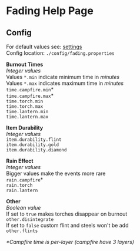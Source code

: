 # Fading Help Page

## Config

For default values see: [settings](https://github.com/magistermaks/mod-fading/blob/master/src/main/java/net/darktree/fading/Settings.java)  
Config location: `./config/fading.properties`

**Burnout Times**  
_Integer values_  
Values `*.min` indicate minimum time in *minutes*  
Values `*.max` indicates maximum time in *minutes*  
`time.campfire.min`*  
`time.campfire.max`*  
`time.torch.min`  
`time.torch.max`  
`time.lantern.min`  
`time.lantern.max`  

**Item Durability**  
_Integer values_  
`item.durability.flint`  
`item.durability.gold`  
`item.durability.diamond`   

**Rain Effect**  
_Integer values_  
Bigger values make the events more rare  
`rain.campfire`*  
`rain.torch`  
`rain.lantern`  

**Other**  
_Boolean value_  
If set to `true` makes torches disappear on burnout  
`other.disintegrate`  
If set to `false` custom flint and steels won't be add    
`other.flints`

_*Campfire time is per-layer (campfire have 3 layers)_